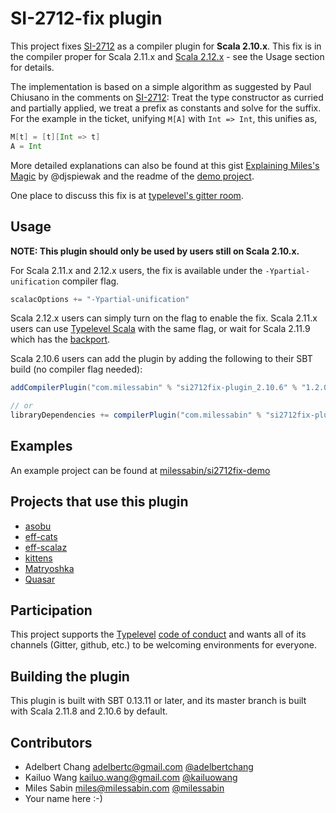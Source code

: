 # SI-2712-fix plugin

This project fixes [SI-2712][si2712] as a compiler plugin for **Scala 2.10.x**. This fix is in the compiler proper for
Scala 2.11.x and [Scala 2.12.x][si2712pr] - see the Usage section for details.

The implementation is based on a simple algorithm as suggested by Paul Chiusano in the comments on [SI-2712][si2712]:
Treat the type constructor as curried and partially applied, we treat a prefix as constants and solve for the suffix.
For the example in the ticket, unifying `M[A]` with `Int => Int`, this unifies as,

```Scala
M[t] = [t][Int => t]
A = Int
```

More detailed explanations can also be found at this gist [Explaining Miles's Magic][explain] by @djspiewak and the
readme of the [demo project][demo].

One place to discuss this fix is at [typelevel's gitter room](https://gitter.im/typelevel/general).

## Usage

**NOTE: This plugin should only be used by users still on Scala 2.10.x.**

For Scala 2.11.x and 2.12.x users, the fix is available under the `-Ypartial-unification` compiler flag.

```scala
scalacOptions += "-Ypartial-unification"
```

Scala 2.12.x users can simply turn on the flag to enable the fix. Scala 2.11.x users can use [Typelevel Scala][tls]
with the same flag, or wait for Scala 2.11.9 which has the [backport][backport].

Scala 2.10.6 users can add the plugin by adding the following to their SBT build (no compiler flag needed):

```scala
addCompilerPlugin("com.milessabin" % "si2712fix-plugin_2.10.6" % "1.2.0")

// or
libraryDependencies += compilerPlugin("com.milessabin" % "si2712fix-plugin_2.10.6" % "1.2.0")
```

## Examples

An example project can be found at [milessabin/si2712fix-demo][demo]

## Projects that use this plugin

+ [asobu](https://github.com/iheartradio/asobu)
+ [eff-cats](https://github.com/atnos-org/eff-cats)
+ [eff-scalaz](https://github.com/atnos-org/eff-scalaz)
+ [kittens](https://github.com/milessabin/kittens)
+ [Matryoshka](https://github.com/slamdata/matryoshka)
+ [Quasar](https://github.com/quasar-analytics/quasar)

## Participation

This project supports the [Typelevel][typelevel] [code of conduct][codeofconduct] and wants all of its
channels (Gitter, github, etc.) to be welcoming environments for everyone.

## Building the plugin

This plugin is built with SBT 0.13.11 or later, and its master branch is built with Scala 2.11.8 and 2.10.6 by
default.

## Contributors

+ Adelbert Chang <adelbertc@gmail.com> [@adelbertchang](https://twitter.com/adelbertchang)
+ Kailuo Wang <kailuo.wang@gmail.com> [@kailuowang](https://twitter.com/kailuowang)
+ Miles Sabin <miles@milessabin.com> [@milessabin](https://twitter.com/milessabin)
+ Your name here :-)

[si2712]: https://issues.scala-lang.org/browse/SI-2712
[si2712pr]: https://github.com/scala/scala/pull/5102
[explain]: https://gist.github.com/djspiewak/7a81a395c461fd3a09a6941d4cd040f2
[demo]: https://github.com/milessabin/si2712fix-demo/tree/plugin-based
[sonatype]: https://oss.sonatype.org/index.html#nexus-search;quick~si2712fix-plugin
[macroparadise]: http://docs.scala-lang.org/overviews/macros/paradise.html
[typelevel]: http://typelevel.org/
[codeofconduct]: http://typelevel.org/conduct.html
[tls]: https://github.com/typelevel/scala
[backport]: https://github.com/scala/scala/pull/5343
